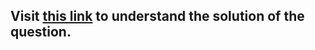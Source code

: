 ## Visit [this link](https://www.codespeedy.com/xor-code-to-find-smallest-b-for-which-python/) to understand the solution of the question.
